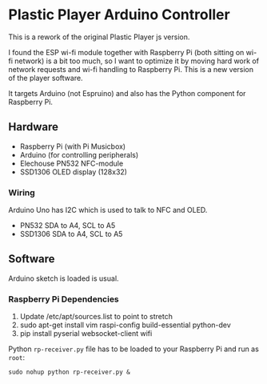 # Plastic Player Arduino Controller

This is a rework of the original Plastic Player js version.

I found the ESP wi-fi module together with Raspberry Pi 
(both sitting on wi-fi network) is a bit too much,
so I want to optimize it by moving hard work of network
requests and wi-fi handling to Raspberry Pi.
This is a new version of the player software.

It targets Arduino (not Espruino) and also has the Python component for Raspberry Pi.

## Hardware

- Raspberry Pi (with Pi Musicbox)
- Arduino (for controlling peripherals)
- Elechouse PN532 NFC-module
- SSD1306 OLED display (128x32)

### Wiring

Arduino Uno has I2C which is used to talk to NFC and OLED.

- PN532 SDA to A4, SCL to A5
- SSD1306 SDA to A4, SCL to A5

## Software

Arduino sketch is loaded is usual.

### Raspberry Pi Dependencies

1. Update /etc/apt/sources.list to point to stretch
2. sudo apt-get install vim raspi-config build-essential python-dev
3. pip install pyserial websocket-client wifi

Python `rp-receiver.py` file has to be loaded to your Raspberry Pi and run as `root`:

```
sudo nohup python rp-receiver.py &
```
